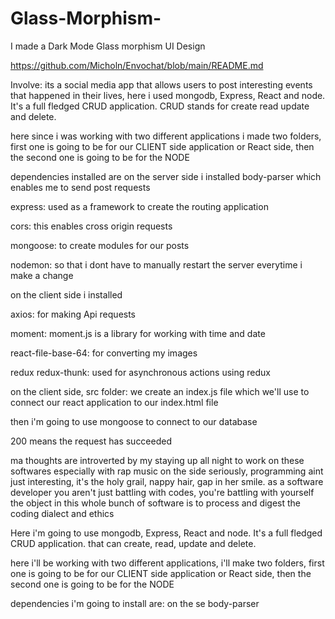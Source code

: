 # Glass-Morphism-
I made a Dark Mode Glass morphism UI Design




https://github.com/Micholn/Envochat/blob/main/README.md




Involve: its a social media app that allows users to post interesting events that happened in their 
lives, here i used mongodb, Express, React and node. 
It's a full fledged CRUD application. CRUD stands for create read update and delete.

here since i was working with two different applications i made two folders, first one is going to 
be for our CLIENT side application or React side, then the second one is going to be for the NODE


dependencies installed are 
on the server side i installed body-parser which enables me to send post requests

express: used as a framework to create the routing application


cors: this enables cross origin requests 

mongoose: to create modules for our posts 

nodemon: so that i dont have to manually restart the server everytime i make a change


on the client side i installed 

axios: for making Api requests 
 
moment: moment.js is a library for working with time and date

react-file-base-64: for converting my images  

redux redux-thunk: used for asynchronous actions using redux


on the client side, src folder: we create an index.js file which we'll use to connect our react 
application to our index.html file  


then i'm going to use mongoose to connect to our database




200 means the request has succeeded



ma thoughts are introverted by my staying up all night to work on these softwares especially with 
rap music on the side seriously, programming aint just interesting, it's the holy grail, 
nappy hair, gap in her smile.
as a software developer you aren't just battling with codes, you're battling with yourself 
the object in this whole bunch of software is to process and digest the coding dialect and ethics 


Here i'm going to use mongodb, Express, React and node. 
It's a full fledged CRUD application. that can create, read, update and delete.

here i'll be working with two different applications, i'll make two folders, first one is going to 
be for our CLIENT side application or React side, then the second one is going to be for the NODE

dependencies i'm going to install are: 
on the se
body-parser 
